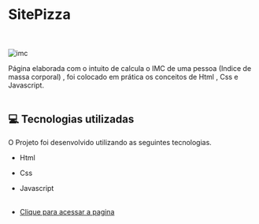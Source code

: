 # SitePizza  <br/><br/>


![imc](https://user-images.githubusercontent.com/66651121/132108394-b7797b6e-9ee0-47c2-919f-3745979ef1a0.png)


Página elaborada com o intuito de calcula o IMC de uma pessoa (Indice de massa corporal) , foi colocado em prática os conceitos de Html , Css e Javascript. <br/> <br/>

## 💻 Tecnologias utilizadas

O Projeto foi desenvolvido utilizando as seguintes tecnologias.

- Html
- Css
- Javascript <br/><br/>

- [Clique para acessar a pagina]( https://welton1986.github.io/Pagina-calcula-IMC/)
